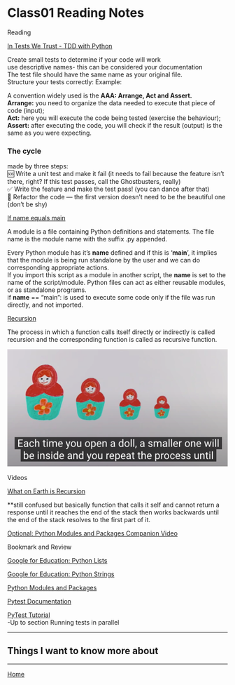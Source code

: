# Class01 Reading Notes

Reading

[In Tests We Trust - TDD with Python](https://code.likeagirl.io/in-tests-we-trust-tdd-with-python-af69f47e6932)

Create small tests to determine if your code will work   
use descriptive names- this can be considered your documentation   
The test file should have the same name as your original file.   
Structure your tests correctly: Example:

A convention widely used is the **AAA: Arrange, Act and Assert.**   
**Arrange:** you need to organize the data needed to execute that piece of code (input);   
**Act:** here you will execute the code being tested (exercise the behaviour);   
**Assert:** after executing the code, you will check if the result (output) is the same as you were expecting.   

### The cycle
made by three steps:   
🆘 Write a unit test and make it fail (it needs to fail because the feature isn’t there, right? If this test passes, call the Ghostbusters, really)   
✅ Write the feature and make the test pass! (you can dance after that)   
🔵 Refactor the code — the first version doesn’t need to be the beautiful one (don’t be shy)   

[If name equals main](https://www.geeksforgeeks.org/what-does-the-if-__name__-__main__-do/)

A module is a file containing Python definitions and statements. The file name is the module name with the suffix .py appended. 

Every Python module has it’s __name__ defined and if this is ‘__main__’, it implies that the module is being run standalone by the user and we can do corresponding appropriate actions.   
If you import this script as a module in another script, the __name__ is set to the name of the script/module.
Python files can act as either reusable modules, or as standalone programs.   
if __name__ == “main”: is used to execute some code only if the file was run directly, and not imported.


[Recursion](https://www.geeksforgeeks.org/recursion/)

The process in which a function calls itself directly or indirectly is called recursion and the corresponding function is called as recursive function.   

<a href="https://youtu.be/YZcO_jRhvxs"><img src="./img/2022-04-19_18-03-41.png"></a>

Videos

[What on Earth is Recursion](https://www.youtube.com/watch?v=Mv9NEXX1VHc)

**still confused but basically function that calls it self and cannot return a response until it reaches the end of the stack then works backwards until the end of the stack resolves to the first part of it.

[Optional: Python Modules and Packages Companion Video](https://realpython.com/courses/python-modules-packages/)

Bookmark and Review

[Google for Education: Python Lists](https://developers.google.com/edu/python/lists)

[Google for Education: Python Strings](https://developers.google.com/edu/python/strings)

[Python Modules and Packages](https://realpython.com/python-modules-packages/)

[Pytest Documentation](https://docs.pytest.org/en/latest/)

[PyTest Tutorial](https://www.guru99.com/pytest-tutorial.html)  
-Up to section Running tests in parallel


----

## Things I want to know more about

----
[Home](https://github.com/MISalz/401_Reading_Notes/blob/main/README.md)